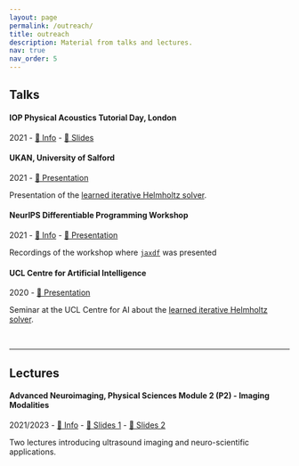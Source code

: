 ```yaml
---
layout: page
permalink: /outreach/
title: outreach
description: Material from talks and lectures.
nav: true
nav_order: 5
---
```


## **Talks**


#### IOP Physical Acoustics Tutorial Day, London 

2021 - [🔗 Info](https://www.iopconferences.org/iop/frontend/reg/thome.csp?pageID=1026420&eventID=1652) - [📄 Slides](/assets/pdf/2021_institute_of_physics.pdf) 



#### UKAN, University of Salford

2021 - [🎥 Presentation](https://www.youtube.com/watch?v=MyDo6gF1TMA)

Presentation of the [learned iterative Helmholtz solver](https://www.sciencedirect.com/science/article/pii/S0021999121003259).

#### NeurIPS Differentiable Programming Workshop

2021 - [🔗 Info](https://diffprogramming.mit.edu/) - [🎥 Presentation](https://slideslive.com/38973316/differentiable-programming-workshop)

Recordings of the workshop where [`jaxdf`](https://github.com/ucl-bug/jaxdf) was presented


#### UCL Centre for Artificial Intelligence

2020 - [🎥 Presentation](https://slideslive.com/38973316/differentiable-programming-workshop)

Seminar at the UCL Centre for AI about the [learned iterative Helmholtz solver](https://www.sciencedirect.com/science/article/pii/S0021999121003259).

<br/>

---

## **Lectures**

#### Advanced Neuroimaging, Physical Sciences Module 2 (P2) - Imaging Modalities

2021/2023 - [🔗 Info](https://www.ucl.ac.uk/prospective-students/graduate/taught-degrees/advanced-neuroimaging-msc) - [📄 Slides 1](/assets/pdf/anim/lecture_slides_1.pdf) - [📄 Slides 2](/assets/pdf/anim/lecture_slides_2.pdf) 

Two lectures introducing ultrasound imaging and neuro-scientific applications.
